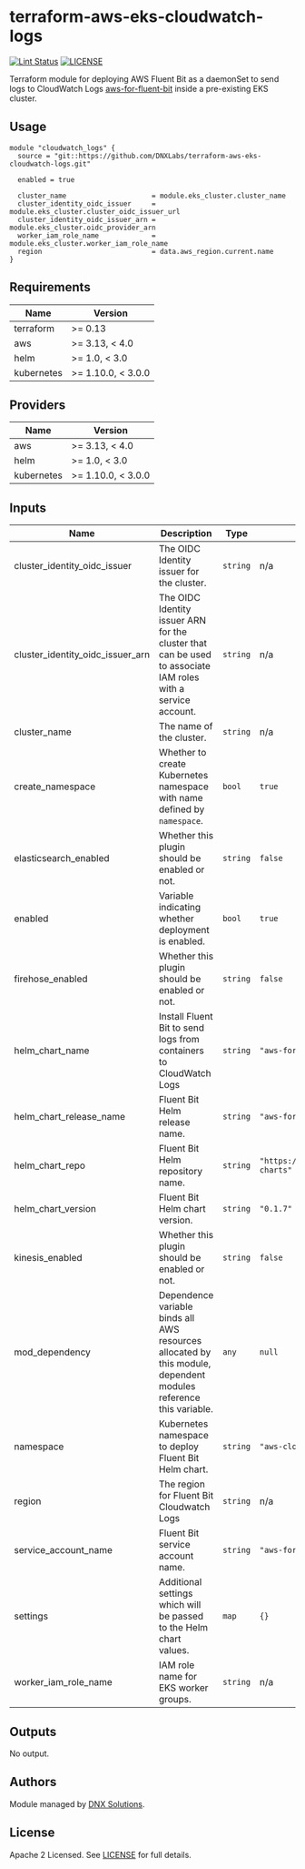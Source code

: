 # terraform-aws-eks-cloudwatch-logs


[![Lint Status](https://github.com/DNXLabs/terraform-aws-eks-cloudwatch-logs/workflows/Lint/badge.svg)](https://github.com/DNXLabs/terraform-aws-eks-cloudwatch-logs/actions)
[![LICENSE](https://img.shields.io/github/license/DNXLabs/terraform-aws-eks-cloudwatch-logs)](https://github.com/DNXLabs/terraform-aws-eks-cloudwatch-logs/blob/master/LICENSE)

Terraform module for deploying AWS Fluent Bit as a daemonSet to send logs to CloudWatch Logs [aws-for-fluent-bit](https://hub.helm.sh/charts/aws/aws-for-fluent-bit) inside a pre-existing EKS cluster.

## Usage

```
module "cloudwatch_logs" {
  source = "git::https://github.com/DNXLabs/terraform-aws-eks-cloudwatch-logs.git"

  enabled = true

  cluster_name                     = module.eks_cluster.cluster_name
  cluster_identity_oidc_issuer     = module.eks_cluster.cluster_oidc_issuer_url
  cluster_identity_oidc_issuer_arn = module.eks_cluster.oidc_provider_arn
  worker_iam_role_name             = module.eks_cluster.worker_iam_role_name
  region                           = data.aws_region.current.name
}
```

<!--- BEGIN_TF_DOCS --->

## Requirements

| Name | Version |
|------|---------|
| terraform | >= 0.13 |
| aws | >= 3.13, < 4.0 |
| helm | >= 1.0, < 3.0 |
| kubernetes | >= 1.10.0, < 3.0.0 |

## Providers

| Name | Version |
|------|---------|
| aws | >= 3.13, < 4.0 |
| helm | >= 1.0, < 3.0 |
| kubernetes | >= 1.10.0, < 3.0.0 |

## Inputs

| Name | Description | Type | Default | Required |
|------|-------------|------|---------|:--------:|
| cluster\_identity\_oidc\_issuer | The OIDC Identity issuer for the cluster. | `string` | n/a | yes |
| cluster\_identity\_oidc\_issuer\_arn | The OIDC Identity issuer ARN for the cluster that can be used to associate IAM roles with a service account. | `string` | n/a | yes |
| cluster\_name | The name of the cluster. | `string` | n/a | yes |
| create\_namespace | Whether to create Kubernetes namespace with name defined by `namespace`. | `bool` | `true` | no |
| elasticsearch\_enabled | Whether this plugin should be enabled or not. | `string` | `false` | no |
| enabled | Variable indicating whether deployment is enabled. | `bool` | `true` | no |
| firehose\_enabled | Whether this plugin should be enabled or not. | `string` | `false` | no |
| helm\_chart\_name | Install Fluent Bit to send logs from containers to CloudWatch Logs | `string` | `"aws-for-fluent-bit"` | no |
| helm\_chart\_release\_name | Fluent Bit Helm release name. | `string` | `"aws-for-fluent-bit"` | no |
| helm\_chart\_repo | Fluent Bit Helm repository name. | `string` | `"https://aws.github.io/eks-charts"` | no |
| helm\_chart\_version | Fluent Bit Helm chart version. | `string` | `"0.1.7"` | no |
| kinesis\_enabled | Whether this plugin should be enabled or not. | `string` | `false` | no |
| mod\_dependency | Dependence variable binds all AWS resources allocated by this module, dependent modules reference this variable. | `any` | `null` | no |
| namespace | Kubernetes namespace to deploy Fluent Bit Helm chart. | `string` | `"aws-cloudwatch-logs"` | no |
| region | The region for Fluent Bit Cloudwatch Logs | `string` | n/a | yes |
| service\_account\_name | Fluent Bit service account name. | `string` | `"aws-for-fluent-bit"` | no |
| settings | Additional settings which will be passed to the Helm chart values. | `map` | `{}` | no |
| worker\_iam\_role\_name | IAM role name for EKS worker groups. | `string` | n/a | yes |

## Outputs

No output.

<!--- END_TF_DOCS --->

## Authors

Module managed by [DNX Solutions](https://github.com/DNXLabs).

## License

Apache 2 Licensed. See [LICENSE](https://github.com/DNXLabs/terraform-aws-eks-cloudwatch-logs/blob/master/LICENSE) for full details.
